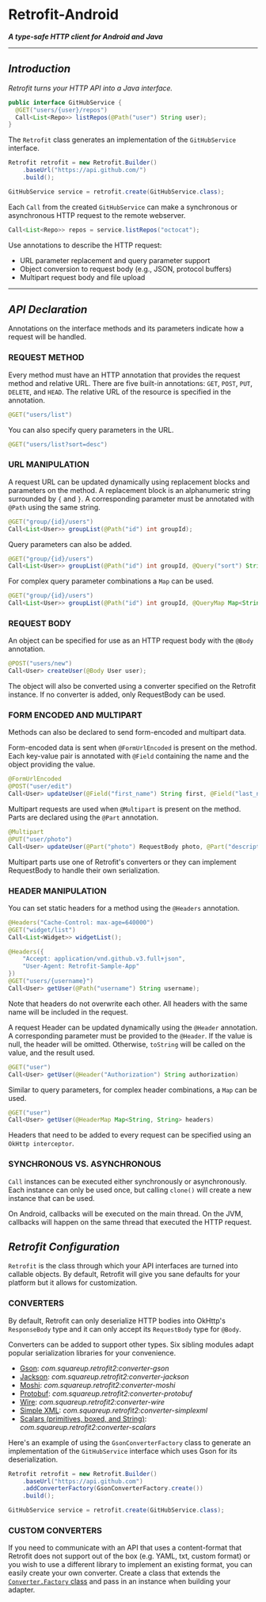 # Retrofit-Android

_**A type-safe HTTP client for Android and Java**_

---
## _Introduction_

_Retrofit turns your HTTP API into a Java interface._

```java
public interface GitHubService {
  @GET("users/{user}/repos")
  Call<List<Repo>> listRepos(@Path("user") String user);
}
```

The ```Retrofit``` class generates an implementation of the ```GitHubService``` interface.

```java
Retrofit retrofit = new Retrofit.Builder()
    .baseUrl("https://api.github.com/")
    .build();

GitHubService service = retrofit.create(GitHubService.class);
```

Each ```Call``` from the created ```GitHubService``` can make a synchronous or asynchronous HTTP request to the remote webserver.

```java
Call<List<Repo>> repos = service.listRepos("octocat");
```

Use annotations to describe the HTTP request:

* URL parameter replacement and query parameter support
* Object conversion to request body (e.g., JSON, protocol buffers)
* Multipart request body and file upload
---
## _API Declaration_

Annotations on the interface methods and its parameters indicate how a request will be handled.

### REQUEST METHOD

Every method must have an HTTP annotation that provides the request method and relative URL. There are five built-in annotations: ```GET```, ```POST```, ```PUT```, ```DELETE```, and ```HEAD```. The relative URL of the resource is specified in the annotation.

```java
@GET("users/list")
```

You can also specify query parameters in the URL.

```java
@GET("users/list?sort=desc")
```

### URL MANIPULATION

A request URL can be updated dynamically using replacement blocks and parameters on the method. A replacement block is an alphanumeric string surrounded by ```{``` and ```}```. A corresponding parameter must be annotated with ```@Path``` using the same string.

```java
@GET("group/{id}/users")
Call<List<User>> groupList(@Path("id") int groupId);
```
Query parameters can also be added.

```java
@GET("group/{id}/users")
Call<List<User>> groupList(@Path("id") int groupId, @Query("sort") String sort);
```

For complex query parameter combinations a ```Map``` can be used.

```java
@GET("group/{id}/users")
Call<List<User>> groupList(@Path("id") int groupId, @QueryMap Map<String, String> options);
```

### REQUEST BODY
An object can be specified for use as an HTTP request body with the ```@Body``` annotation.

```java
@POST("users/new")
Call<User> createUser(@Body User user);
```

The object will also be converted using a converter specified on the Retrofit instance. If no converter is added, only RequestBody can be used.

### FORM ENCODED AND MULTIPART
Methods can also be declared to send form-encoded and multipart data.

Form-encoded data is sent when ```@FormUrlEncoded``` is present on the method. Each key-value pair is annotated with ```@Field``` containing the name and the object providing the value.

```java
@FormUrlEncoded
@POST("user/edit")
Call<User> updateUser(@Field("first_name") String first, @Field("last_name") String last);
```

Multipart requests are used when ```@Multipart``` is present on the method. Parts are declared using the ```@Part``` annotation.

```java
@Multipart
@PUT("user/photo")
Call<User> updateUser(@Part("photo") RequestBody photo, @Part("description") RequestBody description);
```

Multipart parts use one of Retrofit's converters or they can implement RequestBody to handle their own serialization.

### HEADER MANIPULATION
You can set static headers for a method using the ```@Headers``` annotation.

```java
@Headers("Cache-Control: max-age=640000")
@GET("widget/list")
Call<List<Widget>> widgetList();
```
```java
@Headers({
    "Accept: application/vnd.github.v3.full+json",
    "User-Agent: Retrofit-Sample-App"
})
@GET("users/{username}")
Call<User> getUser(@Path("username") String username);
```
Note that headers do not overwrite each other. All headers with the same name will be included in the request.

A request Header can be updated dynamically using the ```@Header``` annotation. A corresponding parameter must be provided to the ```@Header```. If the value is null, the header will be omitted. Otherwise, ```toString``` will be called on the value, and the result used.

```java
@GET("user")
Call<User> getUser(@Header("Authorization") String authorization)
```
Similar to query parameters, for complex header combinations, a ```Map``` can be used.

```java
@GET("user")
Call<User> getUser(@HeaderMap Map<String, String> headers)
```
Headers that need to be added to every request can be specified using an ```OkHttp interceptor```.

### SYNCHRONOUS VS. ASYNCHRONOUS
```Call``` instances can be executed either synchronously or asynchronously. Each instance can only be used once, but calling ```clone()``` will create a new instance that can be used.

On Android, callbacks will be executed on the main thread. On the JVM, callbacks will happen on the same thread that executed the HTTP request.

## _Retrofit Configuration_
```Retrofit``` is the class through which your API interfaces are turned into callable objects. By default, Retrofit will give you sane defaults for your platform but it allows for customization.

### CONVERTERS
By default, Retrofit can only deserialize HTTP bodies into OkHttp's ```ResponseBody``` type and it can only accept its ```RequestBody``` type for ```@Body```.

Converters can be added to support other types. Six sibling modules adapt popular serialization libraries for your convenience.

* [Gson](https://github.com/google/gson): _com.squareup.retrofit2:converter-gson_
* [Jackson](http://wiki.fasterxml.com/JacksonHome): _com.squareup.retrofit2:converter-jackson_
* [Moshi](https://github.com/square/moshi/): _com.squareup.retrofit2:converter-moshi_
* [Protobuf](https://developers.google.com/protocol-buffers/): _com.squareup.retrofit2:converter-protobuf_
* [Wire](https://github.com/square/wire): _com.squareup.retrofit2:converter-wire_
* [Simple XML](http://simple.sourceforge.net/): _com.squareup.retrofit2:converter-simplexml_
* [Scalars (primitives, boxed, and String)](https://github.com/square/retrofit/tree/master/retrofit-converters/scalars): _com.squareup.retrofit2:converter-scalars_
  
Here's an example of using the ```GsonConverterFactory``` class to generate an implementation of the ```GitHubService``` interface which uses Gson for its deserialization.

```java
Retrofit retrofit = new Retrofit.Builder()
    .baseUrl("https://api.github.com")
    .addConverterFactory(GsonConverterFactory.create())
    .build();

GitHubService service = retrofit.create(GitHubService.class);
```
### CUSTOM CONVERTERS
If you need to communicate with an API that uses a content-format that Retrofit does not support out of the box (e.g. YAML, txt, custom format) or you wish to use a different library to implement an existing format, you can easily create your own converter. Create a class that extends the [```Converter.Factory``` class](https://github.com/square/retrofit/blob/master/retrofit/src/main/java/retrofit2/Converter.java) and pass in an instance when building your adapter.
